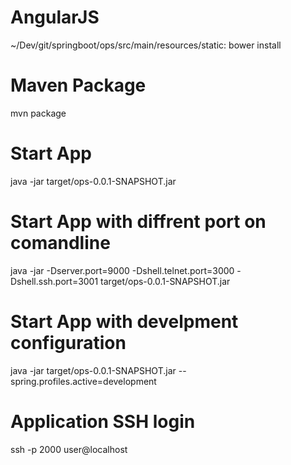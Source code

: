 # AngularJS
 ~/Dev/git/springboot/ops/src/main/resources/static: bower install

# Maven Package
mvn package

# Start App
java -jar target/ops-0.0.1-SNAPSHOT.jar 

# Start App with diffrent port on comandline
java -jar -Dserver.port=9000 -Dshell.telnet.port=3000 -Dshell.ssh.port=3001 target/ops-0.0.1-SNAPSHOT.jar  

# Start App with develpment configuration
java -jar target/ops-0.0.1-SNAPSHOT.jar --spring.profiles.active=development


# Application SSH login
ssh -p 2000 user@localhost
